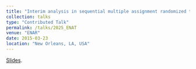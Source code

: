 ```yaml
---
title: "Interim analysis in sequential multiple assignment randomized trials for survival outcomes"
collection: talks
type: "Contributed Talk"
permalink: /talks/2025_ENAT
venue: "ENAR"
date: 2015-03-23
location: "New Orleans, LA, USA"
---
```


[Slides](http://tlwangzi123.github.io/files/ENAR_Presentation.pdf).
